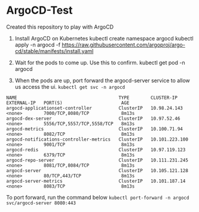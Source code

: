 # ArgoCD-Test
Created this repository to play with ArgoCD

1) Install ArgoCD on Kubernetes
kubectl create namespace argocd
kubectl apply -n argocd -f https://raw.githubusercontent.com/argoproj/argo-cd/stable/manifests/install.yaml

2) Wait for the pods to come up. Use this to confirm.
kubectl get pod -n argocd

3) When the pods are up, port forward the argocd-server service to allow us access the ui.
  `` kubectl get svc -n argocd ``                          
```
NAME                                      TYPE        CLUSTER-IP       EXTERNAL-IP   PORT(S)                      AGE
argocd-applicationset-controller          ClusterIP   10.98.24.143     <none>        7000/TCP,8080/TCP            8m13s
argocd-dex-server                         ClusterIP   10.97.52.46      <none>        5556/TCP,5557/TCP,5558/TCP   8m13s
argocd-metrics                            ClusterIP   10.100.71.94     <none>        8082/TCP                     8m13s
argocd-notifications-controller-metrics   ClusterIP   10.101.223.100   <none>        9001/TCP                     8m13s
argocd-redis                              ClusterIP   10.97.119.123    <none>        6379/TCP                     8m13s
argocd-repo-server                        ClusterIP   10.111.231.245   <none>        8081/TCP,8084/TCP            8m13s
argocd-server                             ClusterIP   10.105.121.128   <none>        80/TCP,443/TCP               8m13s
argocd-server-metrics                     ClusterIP   10.101.187.14    <none>        8083/TCP                     8m13s
```

To port forward, run the command below
```kubectl port-forward -n argocd svc/argocd-server 8080:443```
